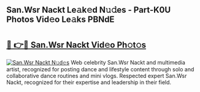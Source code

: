 ## San.Wsr Nackt Le𝚊k𝚎d N𝚞𝚍es - Part-K0U Photos Vid𝚎o Le𝚊ks PBNdE

# <h2><a href="http://fbb1tf.evod.top/?m=San.Wsr+Nackt">🔗 👉🔴 San.Wsr Nackt Vid𝚎o Ph𝚘t𝚘s</a></h2>

[![San.Wsr Nackt N𝚞d𝚎s](https://i.imgur.com/8V9OHl7.gif)](http://fbb1tf.evod.top/?m=San.Wsr+Nackt)
Web celebrity San.Wsr Nackt and multimedia artist, recognized for posting dance and lifestyle content through solo and collaborative dance routines and mini vlogs. Respected expert San.Wsr Nackt, recognized for their expertise and leadership in their field. 
